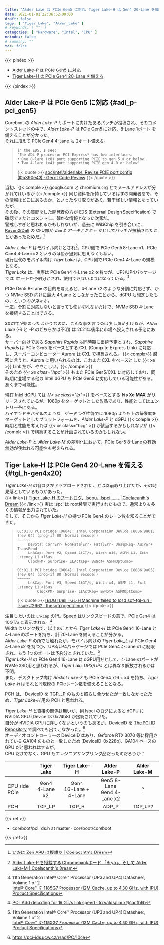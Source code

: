 ```yaml
---
title: "Alder Lake は PCIe Gen5 に対応、Tiger Lake-H は Gen4 20-Lane を備える"
date: 2021-01-01T22:36:52+09:00
draft: false
tags: [ "Tiger_Lake", "Alder_Lake" ]
# keywords: [ "", ]
categories: [ "Hardware", "Intel", "CPU" ]
noindex: false
# summary: ""
toc: false
---
```


{{< pindex >}}

 * [Alder Lake-P は PCIe Gen5 に対応](#adl_p-pci_gen5)
 * [Tiger Lake-H は PCIe Gen4 20-Lane を備える](#tgl_h-gen4x20)

{{< /pindex >}}

## Alder Lake-P は PCIe Gen5 に対応 {#adl_p-pci_gen5}

Coreboot の *Alder Lake-P* サポートに向けたあるパッチが投稿され、そのコメントスレッドの中で、*Alder Lake-P* は PCIe Gen5 に対応、8-Lane 1ポート を備えることが分かった。  
それに加えて PCIe Gen4 4-Lane も 2ポート備える。  

 >     in the EDS, I see:
 >     "The ADL-P processor PCI Express* has two interfaces:
 >     • One 8-lane (x8) port supporting PCIE to gen 5.0 or below.
 >     • Two 4-lane (x4) port supporting PCIE gen 4.0 or below"
 >
 > {{< quote >}} [soc/intel/alderlake: Revise PCIE port config (I0b390e43) · Gerrit Code Review](https://review.coreboot.org/c/coreboot/+/48340) {{< /quote >}}

当初、{{< comple >}}  google.com と chromium.org とでメールアドレスが分かれてはいるが {{< /comple >}} 同じ資料を所持しているはずの開発者間で、その情報はどこにあるのか、といったやり取りがあり、若干怪しい情報となっていたが、  
その後、その質問をした開発者の方が EDS (External Design Specification) で確認できたとコメントし、確かな情報となった次第だ。  
警戒しすぎと思われるかもしれないが、過去に WikiChip を引き合いに、[Raven2/Dali](/tags/dali) の CPU部が *Zen 2 アーキテクチャ* だとしてパッチが投稿されたことがあったためだ。[^dali]  

[^dali]: [いかに Zen APU は複雑か | Coelacanth's Dream](/posts/2020/02/16/raven-family-complex/)

*Alder Lake-P* はモバイル向けとされ[^adl_p-mobile]、CPU側で PCIe Gen5 8-Lane x1、PCIe Gen4 4-Lane x2 というのは些か過剰に思えなくもない。  
現行世代のモバイル向け *Tiger Lake* は、CPU側で PCIe Gen4 4-Lane の規模となる。  
*Tiger Lake* は、実際は PCIe Gen4 4-Lane x2 を持つが、UP3/UP4パッケージでは 1ポートが予約分とされ、使用できないようになっている。[^tgl-up3_up4]  

[^adl_p-mobile]: [Alder Lake-P を搭載する Chromebookボード 「Brya」、そして Alder Lake-M | Coelacanth's Dream](/posts/2020/12/02/adl-p-chromebook-board-adl-m/)

PCIe Gen5 8-Lane の目的を考えると、4-Lane x2 のような分割に対応せず、かつ NVMe SSD 向けに最大 4-Lane としなかったことから、dGPU も想定したもの、というのが浮かぶ。  
一応、分割に対応しないと言っても使い切れないだけで、NVMe SSD 4-Lane を接続することはできる。  

2021年が始まったばかりなのに、こんな事を言うのは少し気が引けるが、*Alder Lake* (-S と -P のどちらかは不明) は 2021年後半に市場へ投入される予定にある。  
サーバー向けである *Sapphire Rapids* も同時期に出荷予定とされ、*Sapphire Rapids* は PCIe Gen5 をベースとする CXL (Compute Express Link) に対応し、スーパーコンピューター Aurora は CXL で構築される。
{{< comple>}} 厳密に言うと、Aurora に用いられるのは、これまた CXL をベースとした {{< xe >}} Link だが、ややこしい。{{< /comple >}}  
そのため *{{< xe class="hpc" >}}* もまた PCIe Gen5/CXL に対応しており、同時期に登場する他の Intel dGPU も PCIe Gen5 に対応している可能性がある。あくまで可能性。  

現在 Intel dGPU では *{{< xe class="lp" >}}* をベースとする **Iris Xe MAX** がリリースされているが、1080p をターゲットとした製品であり、性能としてはエントリー帯にある。  
ハイエンドモバイルのような、ゲーミング性能では 1080p よりも上の解像度をターゲットとしたプラットフォームを、*Alder Lake-P* と dGPU {{< comple >}} 時期と性能を考えれば {{< xe class="hpg" >}} が該当するかもしれないが {{< /comple >}} で構築することが計画されているのかもしれない。  

*Alder Lake-P* と *Alder Lake-M* の差別化において、PCIe Gen5 8-Lane の有効無効が使われる可能性も考えられる。  

## Tiger Lake-H は PCIe Gen4 20-Lane を備える {#tgl_h-gen4x20}

*Tiger Lake-H* の各ログがアップロードされたことは以前取り上げたが、その時見落としているものがあった。  
{{< link >}} [Tiger Lake-H のブートログ、lscpu、lspci …… | Coelacanth's Dream](/posts/2020/12/23/tgl-h-log-lscpu-lspci/) {{< /link >}}
実は lspci は root権限で実行されたもので、通常よりも多くの情報が出力されていた。  
そして、そこから *Tiger Lake-H* の持つ PCIe Gen4 のレーン数を知ることができた。  

 >     00:01.0 PCI bridge [0604]: Intel Corporation Device [8086:9a01] (rev 04) (prog-if 00 [Normal decode])
 >     ~~~~~~
 >     		DevSta:	CorrErr- NonFatalErr- FatalErr- UnsupReq- AuxPwr+ TransPend-
 >     		LnkCap:	Port #2, Speed 16GT/s, Width x16, ASPM L1, Exit Latency L1 <16us
 >          ClockPM- Surprise- LLActRep+ BwNot+ ASPMOptComp+

 >     00:01.1 PCI bridge [0604]: Intel Corporation Device [8086:9a05] (rev 04) (prog-if 00 [Normal decode])
 >     ~~~~~~
 >     		LnkCap:	Port #3, Speed 16GT/s, Width x4, ASPM L1, Exit Latency L1 <16us
 >     			ClockPM- Surprise- LLActRep+ BwNot+ ASPMOptComp+
 > {{< quote >}} [[BUG] Dell TGL-H Machine failed to load sof-tgl-h.ri · Issue #2662 · thesofproject/linux](https://github.com/thesofproject/linux/issues/2662) {{< /quote >}}
 
注目したいのは `LnkCap` の行。Speed はリンクスピードの意で、PCIe Gen4 は 16GT/s と表示される。[^pci-gen4]  
Width はリンク数で、以上のことから *Tiger Lake-H* は PCIe Gen4 16-Lane と 4-Lane のポートを持ち、計 20-Lane を備えることが分かる。  
*Alder Lake-P* の所でも触れたが、モバイル向けの *Tiger Lake_L* は PCIe Gen4 4-Lane x2 を持つが、UP3/UP4パッケージでは PCIe Gen4 4-Lane x1 に制限され、もう 1つのポートは予約分とされていた。[^tgl-up3_up4]  
*Tiger Lake-H* の PCIe Gen4 16-Lane は dGPU用だとして、4-Lane のポートが NVMe SSD用と思われるが、*Tiger Lake UP3/UP4* とは異なり解放されるかは不明。  
また、デスクトップ向け *Rocket Lake-S* も PCIe Gen4 x16 + x4 を持ち、*Tiger Lake-H* はそれと同規模の PCIeレーン数を備えることとなる。  

[^tgl-up3_up4]: 11th Generation Intel® Core™ Processor (UP3 and UP4) Datasheet, Volume 1 of 2 <br> [Intel® Core™ i7-1185G7 Processor (12M Cache, up to 4.80 GHz, with IPU) Product Specifications](https://ark.intel.com/content/www/us/en/ark/products/208664/intel-core-i7-1185g7-processor-12m-cache-up-to-4-80-ghz-with-ipu.html?wapkw=tiger%20lake)
[^rkl-pcie]: [Intel Rocket Lake-S の概要を発表　―― Cypress Cove の詳細はまだ、AV1 HWエンコードには非対応 | Coelacanth's Dream](/posts/2020/10/30/intel-rkl/)
[^pci-gen4]: [PCI: Add decoding for 16 GT/s link speed · torvalds/linux@1acfb9b](https://github.com/torvalds/linux/commit/1acfb9b7ee0b1881bb8e875b6757976e48293ec4)

PCH は、 DeviceID を TGP_LP のものと照らし合わせたが一致しなかったため、*Tiger Lake-H* 用の PCH と思われる。  

*Tiger Lake-H* と直接の関係は無いが、同 lspci のログによると dGPU に NVIDIA GPU (DeviceID: 0x24b8) が接続されていた。  
自分が NVIDIA GPU に詳しくないというのもあるが、DeviceID を [The PCI ID Repository](https://pci-ids.ucw.cz/) で調べても出てこなかった。[^pciid-10de]  
オーディオコントローラーの DeviceID はあり、Geforce RTX 3070 等に採用されている GA104 のものと一致したため (DeviceID: 0x228b)、GA104 ベースの GPU だと思われはするが。  
CPU だけでなく、GPU もエンジニアサンプリング品だったのだろうか？  

[^pciid-10de]: <https://pci-ids.ucw.cz/read/PC/10de>

| | Tiger Lake | Tiger Lake-H | Alder Lake-P | Alder Lake-M |
| :-- | :--: | :--: | :--: | :--: |
| CPU side PCIe | Gen4<br>4-Lane x2 | Gen4<br> 16-Lane + 4-Lane | Gen5 8-Lane<br>Gen4 4-Lane x2 | ? |
| PCH | TGP_LP | TGP_H | ADP_P | TGP_LP? |

{{< ref >}}

 * [coreboot/pci_ids.h at master · coreboot/coreboot](https://github.com/coreboot/coreboot/blob/master/src/include/device/pci_ids.h)

{{< /ref >}}
